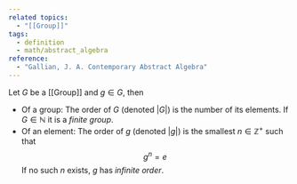 ```yaml
---
related topics:
  - "[[Group]]"
tags:
  - definition
  - math/abstract_algebra
reference:
  - "Gallian, J. A. Contemporary Abstract Algebra"
---
```

Let $G$ be a [[Group]] and $g\in G$, then
- Of a group:
	The order of $G$ (denoted $|G|$) is the number of its elements. If $G\in \mathbb{N}$ it is a _finite group_.
- Of an element:
	The order of $g$ (denoted $|g|$) is the smallest $n\in\mathbb{Z}^+$ such that $$g^n = e$$If no such $n$ exists, $g$ has _infinite order_.
